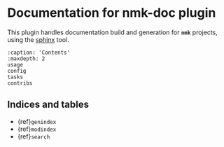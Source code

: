 # Documentation for nmk-doc plugin

This plugin handles documentation build and generation for **`nmk`** projects, using the [sphinx](https://www.sphinx-doc.org/) tool.

```{toctree}
:caption: 'Contents'
:maxdepth: 2
usage
config
tasks
contribs
```

## Indices and tables

- {ref}`genindex`
- {ref}`modindex`
- {ref}`search`
